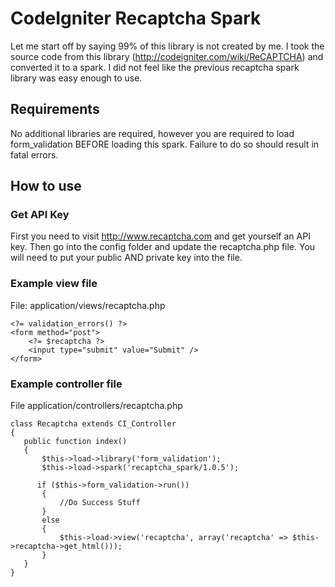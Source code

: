 # CodeIgniter Recaptcha Spark

Let me start off by saying 99% of this library is not created by me. I took the source code 
from this library (http://codeigniter.com/wiki/ReCAPTCHA) and converted it to a spark. I did
not feel like the previous recaptcha spark library was easy enough to use.

## Requirements

No additional libraries are required, however you are required to load form_validation BEFORE
loading this spark. Failure to do so should result in fatal errors.

## How to use

### Get API Key

First you need to visit http://www.recaptcha.com and get yourself an API key. Then go into the
config folder and update the recaptcha.php file. You will need to put your public AND private
key into the file.

### Example view file

File: application/views/recaptcha.php

```
<?= validation_errors() ?>
<form method="post">
    <?= $recaptcha ?>
    <input type="submit" value="Submit" />
</form>
```

### Example controller file

File application/controllers/recaptcha.php

```
class Recaptcha extends CI_Controller
{
   public function index()
   {
       $this->load->library('form_validation');
       $this->load->spark('recaptcha_spark/1.0.5');

      if ($this->form_validation->run())
       {
           //Do Success Stuff
       }
       else
       {
           $this->load->view('recaptcha', array('recaptcha' => $this->recaptcha->get_html()));
       }
   }
}
```